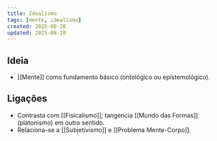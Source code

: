 ```yaml
---
title: Idealismo
tags: [mente, idealismo]
created: 2025-08-28
updated: 2025-08-28
---
```


## Ideia
- [[Mente]] como fundamento básico (ontológico ou epistemológico).

## Ligações
- Contrasta com [[Fisicalismo]]; tangencia [[Mundo das Formas]] (platonismo) em outro sentido.
- Relaciona-se a [[Subjetivismo]] e [[Problema Mente-Corpo]].

